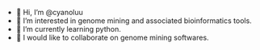 - 👋 Hi, I’m @cyanoluu
- 👀 I’m interested in genome mining and associated bioinformatics tools.
- 🌱 I’m currently learning python.
- 💞️ I would like to collaborate on genome mining softwares.

<!---
cyanoluu/cyanoluu is a ✨ special ✨ repository because its `README.md` (this file) appears on your GitHub profile.
You can click the Preview link to take a look at your changes.
--->
